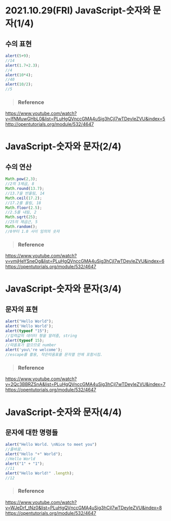 # 2021.10.29(FRI) JavaScript-숫자와 문자(1/4)
## 수의 표현

```javascript
alert(5+9);
//14
alert(1.7+2.3);
//4
alert(10*4);
//40
alert(10/2);
//5
```


>### Reference

<https://www.youtube.com/watch?v=lfNMuwGHbL0&list=PLuHgQVnccGMA4uSig3hCjl7wTDeyIeZVU&index=5>
<http://opentutorials.org/module/532/4647>


# JavaScript-숫자와 문자(2/4)
## 수의 연산

```javascript
Math.pow(2,3);
//2의 3제곱, 8
Math.round(13.7);
//13.7을 반올림, 14
Math.ceil(17.2);
//17.2를 올림, 18
Math.floor(2.5);
//2.5를 내림, 2
Math.sqrt(25);
//25의 제곱근, 5
Math.random();
//0부터 1.0 사이 임의의 숫자
```

>### Reference

<https://www.youtube.com/watch?v=vmjHeYSneOg&list=PLuHgQVnccGMA4uSig3hCjl7wTDeyIeZVU&index=6>
<https://opentutorials.org/module/532/4647>


# JavaScript-숫자와 문자(3/4)
## 문자의 표현

```javascript
alert("Hello World");
alert('Hello World');
alert(typeof "15");
//입력값의 데이터 형을 알려줌, string
alert(typeof 15);
//따옴표가 없으므로 number
alert('you\'re welcome');
//escape를 활용, 작은따옴표를 문자열 안에 포함시킴.
```

>### Reference

<https://www.youtube.com/watch?v=2Qc3BBRZSnA&list=PLuHgQVnccGMA4uSig3hCjl7wTDeyIeZVU&index=7>
<https://opentutorials.org/module/532/4647>


# JavaScript-숫자와 문자(4/4)
## 문자에 대한 명령들

```javascript
alert("Hello World. \nNice to meet you")
//줄바꿈.
alert("Hello "+" World");
//Hello World
alert("1" + "1");
//11
alert("Hello World!" .length);
//12
```


>### Reference

<https://www.youtube.com/watch?v=WJeDrf_tNz0&list=PLuHgQVnccGMA4uSig3hCjl7wTDeyIeZVU&index=8>
<https://opentutorials.org/module/532/4647>





